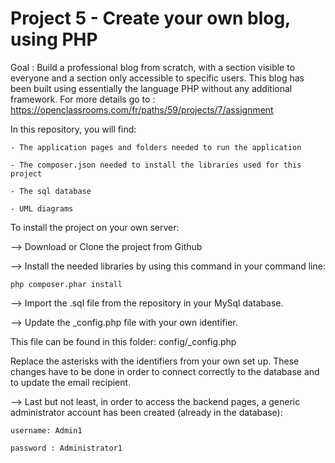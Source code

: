 # Project 5 - Create your own blog, using PHP

Goal : Build a professional blog from scratch, with a section visible to everyone and a section only accessible to specific users.
This blog has been built using essentially the language PHP without any additional framework.
For more details go to : https://openclassrooms.com/fr/paths/59/projects/7/assignment

In this repository, you will find:
    
    - The application pages and folders needed to run the application
    
    - The composer.json needed to install the libraries used for this project
    
    - The sql database
    
    - UML diagrams

To install the project on your own server:

--> Download or Clone the project from Github

--> Install the needed libraries by using this command in your command line:

    php composer.phar install

--> Import the .sql file from the repository in your MySql database.

--> Update the _config.php file with your own identifier. 

This file can be found in this folder: config/_config.php 

Replace the asterisks with the identifiers from your own set up. These changes have to be done in order to connect correctly to the database and to update the email recipient.

--> Last but not least, in order to access the backend pages, a generic administrator account has been created (already in the database):

    username: Admin1
    
    password : Administrator1
